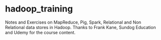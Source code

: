# hadoop_training
Notes and Exercises on MapReduce, Pig, Spark, Relational and Non Relational data stores in Hadoop.
Thanks to Frank Kane, Sundog Education and Udemy for the course content.
